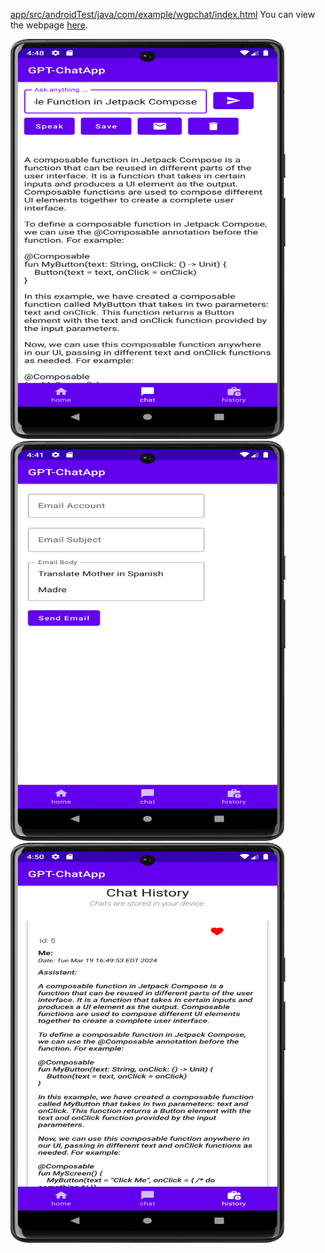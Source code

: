 [app/src/androidTest/java/com/example/wgpchat/index.html](https://myportfolio-vite.netlify.app/)
You can view the webpage [here](https://Denisijcu.github.io/WGPChat/app/src/androidTest/java/com/example/wgpchat/index.htmlhttps://myportfolio-vite.netlify.app/).

<img src="app/src/androidTest/java/com/example/wgpchat/home_screenC.png" height="640" width="440" /> 
<img src="app/src/androidTest/java/com/example/wgpchat/send_email.png" height="640" width="440" />
<img src="app/src/androidTest/java/com/example/wgpchat/history_screen.png" height="640" width="440" /> 
    
